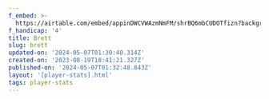 ```yaml
---
f_embed: >-
  https://airtable.com/embed/appinDWCVWAzmNmFM/shrBQ6mbCUDOTfizn?backgroundColor=gray&viewControls=on
f_handicap: '4'
title: Brett
slug: brett
updated-on: '2024-05-07T01:30:40.314Z'
created-on: '2023-08-19T18:41:21.327Z'
published-on: '2024-05-07T01:32:48.843Z'
layout: '[player-stats].html'
tags: player-stats
---
```



